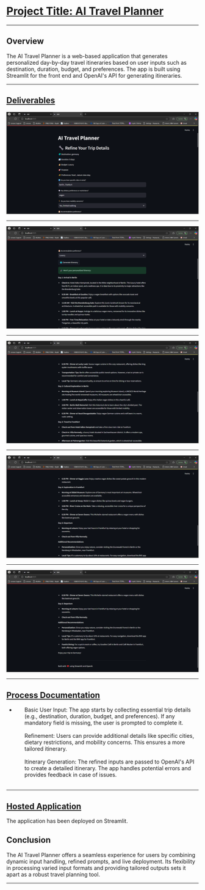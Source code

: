 <h1><u>Project Title: AI Travel Planner</u></h1>
<hr>
<h2>Overview</h2>
<p>The AI Travel Planner is a web-based application that generates personalized day-by-day travel itineraries based on user inputs such as destination, duration, budget, and preferences. The app is built using Streamlit for the front end and OpenAI's API for generating itineraries.

</p>
<hr>
<h2><u>Deliverables</u></h2>
<img src="g1.png" alt="step 1">
<hr>
<img src="g2.png" alt="step 2">
<hr>
<img src="g3.png" alt="step 3">
<hr>
<img src="g4.png" alt="step 4">
<hr>
<img src="g5.png" alt="step 5">
<hr>
<h2><u> Process Documentation</u></h2>
<ul>
<li>
  <ol>Basic User Input: The app starts by collecting essential trip details (e.g., destination, duration, budget, and preferences). If any mandatory field is missing, the user is prompted to complete it.</ol>
  <br>
  <ol>Refinement: Users can provide additional details like specific cities, dietary restrictions, and mobility concerns. This ensures a more tailored itinerary.</ol>
  <br>
  <ol>Itinerary Generation: The refined inputs are passed to OpenAI's API to create a detailed itinerary. The app handles potential errors and provides feedback in case of issues.</ol>
  <br>
</li>
</ul>
<hr>
<h2><u>Hosted Application</u></h2>
<p>The application has been deployed on Streamlit. </p>

<h2>Conclusion</h2>
<p>The AI Travel Planner offers a seamless experience for users by combining dynamic input handling, refined prompts, and live deployment. Its flexibility in processing varied input formats and providing tailored outputs sets it apart as a robust travel planning tool.</p>

<hr>

